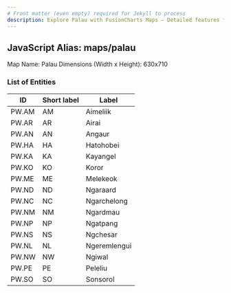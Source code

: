 ```yaml
---
# Front matter (even empty) required for Jekyll to process
description: Explore Palau with FusionCharts Maps – Detailed features for seamless integration. Try now & enhance your data visualization today! 
---
```


## JavaScript Alias: maps/palau

Map Name: Palau
Dimensions (Width x Height): 630x710





### List of Entities

ID | Short label | Label
---|---|---|
PW.AM|AM|Aimeliik
PW.AR|AR|Airai
PW.AN|AN|Angaur
PW.HA|HA|Hatohobei
PW.KA|KA|Kayangel
PW.KO|KO|Koror
PW.ME|ME|Melekeok
PW.ND|ND|Ngaraard
PW.NC|NC|Ngarchelong
PW.NM|NM|Ngardmau
PW.NP|NP|Ngatpang
PW.NS|NS|Ngchesar
PW.NL|NL|Ngeremlengui
PW.NW|NW|Ngiwal
PW.PE|PE|Peleliu
PW.SO|SO|Sonsorol

